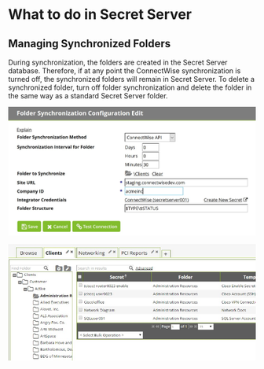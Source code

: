 [title]: # (Secret Server)
[tags]: # (introduction)
[priority]: # (2)
# What to do in Secret Server

## Managing Synchronized Folders 

During synchronization, the folders are created in the Secret Server database.
Therefore, if at any point the ConnectWise synchronization is turned off, the
synchronized folders will remain in Secret Server. To delete a synchronized
folder, turn off folder synchronization and delete the folder in the same way as
a standard Secret Server folder.

![folder-sync.jpg](../../getting-started/images/folder-sync.jpg "Folder Synchronization")

![admin-client.jpg](images/admin-clients.jpg "Synchronized Folders")
